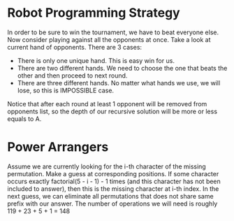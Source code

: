 # Robot Programming Strategy
In order to be sure to win the tournament, we have to beat everyone else. Now consider playing against all the opponents at once. Take a look at current hand of opponents. There are 3 cases:
* There is only one unique hand. This is easy win for us.
* There are two different hands. We need to choose the one that beats the other and then proceed to next round.
* There are three different hands. No matter what hands we use, we will lose, so this is IMPOSSIBLE case.

Notice that after each round at least 1 opponent will be removed from opponents list, so the depth of our recursive solution will be more or less equals to A.

# Power Arrangers
Assume we are currently looking for the i-th character of the missing permutation. Make a guess at corresponding positions. If some character occurs exactly factorial(5 - i - 1) - 1 times (and this character has not been included to answer), then this is the missing character at i-th index. In the next guess, we can eliminate all permutations that does not share same prefix with our answer. The number of operations we will need is roughly 119 + 23 + 5 + 1 = 148
